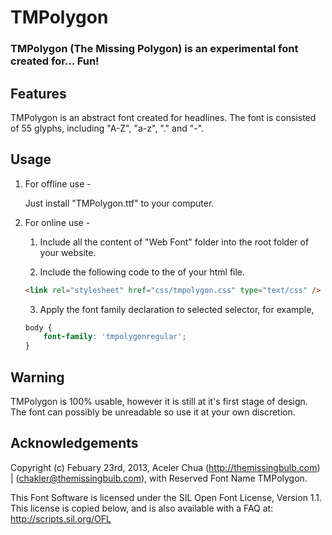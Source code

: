 # TMPolygon
### TMPolygon (The Missing Polygon) is an experimental font created for… Fun!

Features
--------

TMPolygon is an abstract font created for headlines. The font is consisted of 55 glyphs, including "A-Z", "a-z", "." and "-".

Usage
-----

1. For offline use - 

	Just install "TMPolygon.ttf" to your computer.


2. For online use - 

	1. Include all the content of "Web Font" folder into the root folder of your website.

	2. Include the following code to the <head> of your html file.

	``` html
	<link rel="stylesheet" href="css/tmpolygon.css" type="text/css" />
	```

	3. Apply the font family declaration to selected selector, for example,
	
	``` css
	body {
		font-family: 'tmpolygonregular';
	}
	```

Warning
-------

TMPolygon is 100% usable, however it is still at it's first stage of design. The font can possibly be unreadable so use it at your own discretion.

Acknowledgements
----------------

Copyright (c) Febuary 23rd, 2013, Aceler Chua (http://themissingbulb.com) | (chakler@themissingbulb.com),
with Reserved Font Name TMPolygon.

This Font Software is licensed under the SIL Open Font License, Version 1.1.
This license is copied below, and is also available with a FAQ at:
http://scripts.sil.org/OFL
